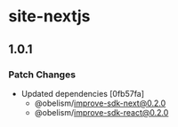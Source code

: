 # site-nextjs

## 1.0.1

### Patch Changes

- Updated dependencies [0fb57fa]
  - @obelism/improve-sdk-next@0.2.0
  - @obelism/improve-sdk-react@0.2.0
